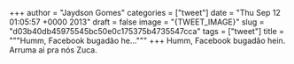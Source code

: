 
+++
author = "Jaydson Gomes"
categories = ["tweet"]
date = "Thu Sep 12 01:05:57 +0000 2013"
draft = false
image = "{TWEET_IMAGE}"
slug = "d03b40db45975545bc50e0c175375b4735547cca"
tags = ["tweet"]
title = """Humm, Facebook bugadão he..."""
+++
Humm, Facebook bugadão hein. Arruma ai pra nós Zuca.
